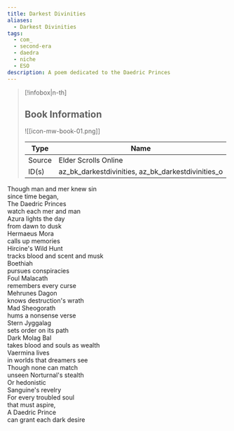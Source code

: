 ```yaml
---
title: Darkest Divinities
aliases:
  - Darkest Divinities
tags:
  - com_
  - second-era
  - daedra
  - niche
  - ESO
description: A poem dedicated to the Daedric Princes
---
```

> [!infobox|n-th]
> 
> ## Book Information
> 
> ![[icon-mw-book-01.png]]
> 
> | Type | Name |
> | --- | --- |
> | Source | Elder Scrolls Online |
> | ID(s) | az_bk_darkestdivinities, az_bk_darkestdivinities_o |

Though man and mer knew sin  
since time began,  
The Daedric Princes  
watch each mer and man  
Azura lights the day  
from dawn to dusk  
Hermaeus Mora  
calls up memories  
Hircine's Wild Hunt  
tracks blood and scent and musk  
Boethiah  
pursues conspiracies  
Foul Malacath  
remembers every curse  
Mehrunes Dagon  
knows destruction's wrath  
Mad Sheogorath  
hums a nonsense verse  
Stern Jyggalag  
sets order on its path  
Dark Molag Bal  
takes blood and souls as wealth  
Vaermina lives  
in worlds that dreamers see  
Though none can match  
unseen Norturnal's stealth  
Or hedonistic  
Sanguine's revelry  
For every troubled soul  
that must aspire,  
A Daedric Prince  
can grant each dark desire